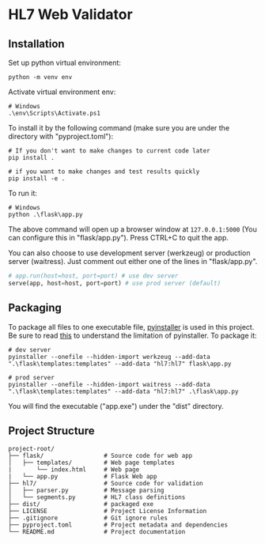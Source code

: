 # HL7 Web Validator
## Installation

Set up python virtual environment:

```
python -m venv env
```

Activate virtual environment env:

```
# Windows
.\env\Scripts\Activate.ps1
```

To install it by the following command (make sure you are under the directory with "pyproject.toml"):

```
# If you don't want to make changes to current code later
pip install .

# if you want to make changes and test results quickly
pip install -e .
```

To run it:

```
# Windows
python .\flask\app.py
```

The above command will open up a browser window at `127.0.0.1:5000` (You can configure this in "flask/app.py"). Press CTRL+C to quit the app.

You can also choose to use development server (werkzeug) or production server (waitress). Just comment out either one of the lines in "flask/app.py".

```python
# app.run(host=host, port=port) # use dev server
serve(app, host=host, port=port) # use prod server (default)
```



## Packaging
To package all files to one executable file, [pyinstaller](https://github.com/pyinstaller/pyinstaller) is used in this project. Be sure to read [this](https://pyinstaller.org/en/stable/operating-mode.html) to understand the limitation of pyinstaller.
To package it:


```
# dev server
pyinstaller --onefile --hidden-import werkzeug --add-data ".\flask\templates:templates" --add-data "hl7:hl7" flask\app.py

# prod server
pyinstaller --onefile --hidden-import waitress --add-data ".\flask\templates:templates" --add-data "hl7:hl7" .\flask\app.py
```

You will find the executable ("app.exe") under the "dist" directory.



## Project Structure

```
project-root/
├── flask/                 # Source code for web app
│   ├── templates/         # Web page templates
|		└── index.html     # Web page
|	└── app.py			   # Flask Web app
├── hl7/                   # Source code for validation
│   ├── parser.py		   # Message parsing
│   └── segments.py		   # HL7 class definitions
├── dist/                  # packaged exe
├── LICENSE                # Project License Information
├── .gitignore             # Git ignore rules
├── pyproject.toml         # Project metadata and dependencies
└── README.md              # Project documentation
```

